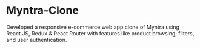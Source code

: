 # Myntra-Clone
Developed a responsive e-commerce web app clone of Myntra using React.JS, Redux & React Router with features like product browsing, filters, and user authentication.
